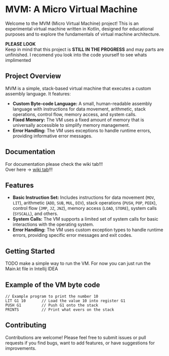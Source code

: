 
# MVM: A Micro Virtual Machine

Welcome to the MVM (Micro Virtual Machine) project! This is an experimental virtual machine written in Kotlin, designed for educational purposes and to explore the fundamentals of virtual machine architecture.    



**PLEASE LOOK**   
Keep in mind that this project is **STILL IN THE PROGRESS** and may parts are unfinished. I recomend you look into the code yourself to see whats implimented   

## Project Overview

MVM is a simple, stack-based virtual machine that executes a custom assembly language. It features:

- **Custom Byte-code Language:**  A small, human-readable assembly language with instructions for data movement, arithmetic, stack operations, control flow, memory access, and system calls.
- **Fixed Memory:**  The VM uses a fixed amount of memory that is universally accessible to simplify memory management.
- **Error Handling:**  The VM uses exceptions to handle runtime errors, providing informative error messages.

## Documentation
For documentation please check the wiki tab!!!   
Over here -> [wiki tab](https://github.com/ChippyPlus/MVM/wiki)!!!


## Features

- **Basic Instruction Set:** Includes instructions for data movement (`MOV`, `LIT`), arithmetic (`ADD`, `SUB`, `MUL`, `DIV`), stack operations (`PUSH`, `POP`, `PEEK`), control flow (`JMP`, `JZ`, `JNZ`), memory access (`LOAD`, `STORE`), system calls (`SYSCALL`), and others.
- **System Calls:**  The VM supports a limited set of system calls for basic interactions with the operating system.
- **Error Handling:** The VM uses custom exception types to handle runtime errors, providing specific error messages and exit codes.

## Getting Started
TODO make a simple way to run the VM. For now you can just run the Main.kt file in Intellij IDEA


## Example of the VM byte code   

```assembly
// Example program to print the number 10
LIT G1 10       // Load the value 10 into register G1
PUSH G1         // Push G1 onto the stack
PRINTS          // Print what evers on the stack
```

## Contributing

Contributions are welcome! Please feel free to submit issues or pull requests if you find bugs, want to add features, or have suggestions for improvements. 
